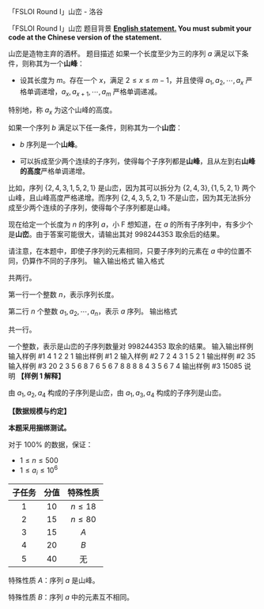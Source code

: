 



「FSLOI Round I」山峦 - 洛谷














「FSLOI Round I」山峦
题目背景
**[English statement.](https://www.luogu.com.cn/problem/T501030) You must submit your code at the Chinese version of the statement.**

山峦是造物主弃的酒杯。
题目描述
如果一个长度至少为三的序列 $a$ 满足以下条件，则称其为一个**山峰**：

- 设其长度为 $m$。存在一个 $x$，满足 $2\leq x \leq m-1$，并且使得 $a_1,a_2,\cdots,a_x$ 严格单调递增，$a_x,a_{x+1},\cdots,a_m$ 严格单调递减。

特别地，称 $a_x$ 为这个山峰的高度。

如果一个序列 $b$ 满足以下任一条件，则称其为一个**山峦**：

- $b$ 序列是一个**山峰**。

- 可以拆成至少两个连续的子序列，使得每个子序列都是**山峰**，且从左到右**山峰的高度**严格单调递增。

比如，序列 $\lbrace 2,4,3,1,5,2,1 \rbrace$ 是山峦，因为其可以拆分为 $\lbrace 2,4,3 \rbrace,\lbrace 1,5,2,1 \rbrace$ 两个山峰，且山峰高度严格递增。而序列 $\lbrace 2,4,3,5,2,1 \rbrace$ 不是山峦，因为其无法拆分成至少两个连续的子序列，使得每个子序列都是山峰。

现在给定一个长度为 $n$ 的序列 $a$，小 F 想知道，在 $a$ 的所有子序列中，有多少个是**山峦**。由于答案可能很大，请输出其对 $998244353$ 取余后的结果。

请注意，在本题中，即使子序列的元素相同，只要子序列的元素在 $a$ 中的位置不同，仍算作不同的子序列。
输入输出格式
输入格式

共两行。

第一行一个整数 $n$，表示序列长度。

第二行 $n$ 个整数 $a_1,a_2,\cdots,a_n$，表示 $a$ 序列。
输出格式

共一行。

一个整数，表示是山峦的子序列数量对 $998244353$ 取余的结果。
输入输出样例
输入样例 #1
4
1 2 2 1
输出样例 #1
2
输入样例 #2
7
2 4 3 1 5 2 1
输出样例 #2
35
输入样例 #3
20
2 3 5 6 8 7 6 5 6 7 8 8 8 8 4 3 5 6 7 4
输出样例 #3
15085
说明
**【样例 1 解释】**

由 $a_1,a_2,a_4$ 构成的子序列是山峦，由 $a_1,a_3,a_4$ 构成的子序列是山峦。

**【数据规模与约定】**

**本题采用捆绑测试。**

对于 $100 \%$ 的数据，保证：
- $1 \leq n \leq 500$
- $1 \leq a_i \leq 10^6$

|子任务|分值|特殊性质|
|:-----:|:-----:|:-----:|
|$1$|$10$|$n \leq 18$|
|$2$|$15$|$n \leq 80$|
|$3$|$15$|$A$|
|$4$|$20$|$B$|
|$5$|$40$|无|

特殊性质 $A$：序列 $a$ 是山峰。

特殊性质 $B$：序列 $a$ 中的元素互不相同。






